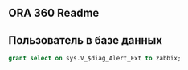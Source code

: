 ## ORA 360 Readme


## Пользователь в базе данных

```SQL
grant select on sys.V_$diag_Alert_Ext to zabbix;
```